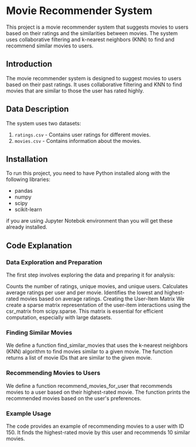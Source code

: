 # Movie Recommender System

This project is a movie recommender system that suggests movies to users based on their ratings and the similarities between movies. The system uses collaborative filtering and k-nearest neighbors (KNN) to find and recommend similar movies to users.

## Introduction

The movie recommender system is designed to suggest movies to users based on their past ratings. It uses collaborative filtering and KNN to find movies that are similar to those the user has rated highly.

## Data Description

The system uses two datasets:

1. `ratings.csv` - Contains user ratings for different movies.
2. `movies.csv` - Contains information about the movies.

## Installation

To run this project, you need to have Python installed along with the following libraries:

- pandas
- numpy
- scipy
- scikit-learn

if you are using Jupyter Notebok environment than you will get these already installed.

## Code Explanation
### Data Exploration and Preparation
The first step involves exploring the data and preparing it for analysis:

Counts the number of ratings, unique movies, and unique users.
Calculates average ratings per user and per movie.
Identifies the lowest and highest-rated movies based on average ratings.
Creating the User-Item Matrix
We create a sparse matrix representation of the user-item interactions using the csr_matrix from scipy.sparse. This matrix is essential for efficient computation, especially with large datasets.

### Finding Similar Movies
We define a function find_similar_movies that uses the k-nearest neighbors (KNN) algorithm to find movies similar to a given movie. The function returns a list of movie IDs that are similar to the given movie.

### Recommending Movies to Users
We define a function recommend_movies_for_user that recommends movies to a user based on their highest-rated movie. The function prints the recommended movies based on the user's preferences.

### Example Usage
The code provides an example of recommending movies to a user with ID 150. It finds the highest-rated movie by this user and recommends 10 similar movies.
